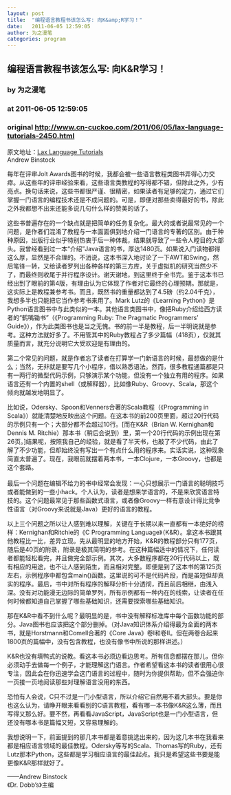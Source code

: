 ```yaml
---
layout: post
title:  "编程语言教程书该怎么写: 向K&amp;R学习！"
date:   2011-06-05 12:59:05
author: 为之漫笔
categories: program
---
```


## 编程语言教程书该怎么写: 向K&amp;R学习！
### by 为之漫笔
### at 2011-06-05 12:59:05
### original <http://www.cn-cuckoo.com/2011/06/05/lax-language-tutorials-2450.html>

<p>原文地址：<a href="http://drdobbs.com/tools/229700183">Lax Language Tutorials</a><br>
Andrew Binstock</p>
<p>每年在评审Jolt Awards图书的时候，我都会被一些语言教程类图书弄得心力交瘁。从这些年的评审经验来看，这些语言类教程的写得都不错，但除此之外，少有亮点。换句话来说，这些书都很严谨、很精密，如果读者有足够的定力，通过它们掌握一门语言的编程技术还是不成问题的。可是，即便对那些卖得最好的书，除此之外我都想不出来还能多说几句什么样的赞美的话了。</p>
<p>这些书普遍存在的一个缺点就是把简单的任务复杂化。最大的或者说最常见的一个问题，是作者们混淆了教程与一本面面俱到地介绍一门语言的专著的区别。由于种种原因，出版行业似乎特别热衷于后一种体裁，结果就导致了一些令人瞠目的大部头。我曾经看到过一本“介绍”Java语言的书，厚达1480页。如果说入门读物都得这么厚，显然是不合理的。不消说，这本书深入地讨论了一下AWT和Swing，然后笔锋一转，又给读者罗列出各种各样的第三方库，关于虚拟机的研究当然少不了，而最终则收尾于并行程序设计。谢天谢地，到这里终于全书完。鉴于这本书已经出到了眼前的第4版，有理由认为它体现了作者对它最终的心理预期。那就是，这实际上是教程兼参考书。而且，既然书的重量都达到了4.5磅（约2.04千克），我想多半也只能把它当作参考书来用了。Mark Lutz的《Learning Python》是Python语言图书中与此类似的一本。其他语言类图书中，像把Ruby介绍给西方读者的“鹤嘴锄书”（《Programming Ruby: The Pragmatic Programmers’ Guide》），作为此类图书也是当之无愧。书的前一半是教程，后一半明说就是参考。这种方法就好多了。不用管其中的Ruby教程占了多少篇幅（418页），仅就其质量而言，就充分说明它大受欢迎是有理由的。</p>
<p>第二个常见的问题，就是作者忘了读者在打算学一门新语言的时候，最想做的是什么；当然，无非就是要写几个小程序，借以熟悉语法。然而，很多教程通篇都是只有一两行的微型代码示例，只够演示某个功能，但没有一个独立有用的程序。如果语言还有一个内置的shell（或解释器），比如像Ruby、Groovy、Scala，那这个倾向就越发地明显了。</p>
<p>比如说，Odersky、Spoon和Venners合著的Scala教程（《Programming in Scala》）就能清楚地反映出这个问题。在这本书的前200页里面，超过20行代码的示例只有一个；大部分都不会超过10行。[而在K&amp;R（Brian W. Kernighan和Dennis M. Ritchie）那本书（稍后会说到）里，第一个20行代码的示例出现在第26页。]结果呢，按照我自己的经验，就是看了半天书，也敲了不少代码，由此了解了不少功能，但却始终没有写出一个有点什么用的程序来。实话实说，这种现象简直太普遍了。现在，我眼前就摆着两本书，一本Clojure，一本Groovy，也都是这个套路。<br>
<span></span><br>
最后一个问题在编辑不给力的书中经常会发现：一心只想展示一门语言的聪明技巧或者能做到的一些小hack。个人认为，读者是想来学语言的，不是来欣赏语言特技的。这个问题最常见于那些函数式语言，或者像Groovy一样有意设计得比竞争性语言（对Groovy来说就是Java）更好的语言的教程。</p>
<p>以上三个问题之所以让人感到难以理解，关键在于长期以来一直都有一本绝好的榜样：Kernighan和Ritchie的《C Programming Language》（K&amp;R）。拿这本书跟其他教程比一比，差异立现。先从最明显的地方开始，K&amp;R的教程部分只有177页，随后是40页的附录，附录是极其简明的参考。在这种篇幅适中的情况下，任何读者都能轻松看完，并且做完全部示例。其次，大多数程序都在20行代码以上，既有相应的用途，也不让人感到陌生，而且相对完整。即便是到了这本书的第125页左右，示例程序中都包含main()函数。这里说的可不是代码片段，而是虽短但却真实的程序。最后，书中对所有程序的解释分析十分透彻，而且前后相继，由浅入深。没有对功能漫无边际的简单罗列，所有示例都有一种内在的线索，让读者在任何时候都知道自己掌握了哪些基础知识，还需要探索哪些基础知识。</p>
<p>那在K&amp;R中看不到什么呢？最明显的是，书中没有解释标准库中每个函数功能的部分。Java图书也应该把这个部分删掉。（对Java知识体系介绍得最为全面的两本书，就是Horstmann和Comell合著的《Core Java》卷I和卷II。但在两卷合起来1800页的篇幅中，没有包含教程，也没有像书中所说的那样讲述。）</p>
<p>K&amp;R也没有填鸭式的说教。看这本书必须边看边思考。所有信息都摆在那儿，但你必须动手去做每一个例子，才能理解这门语言。作者希望看这本书的读者很用心很专注，因此会在你迅速学会这门语言的过程中，随时为你提供帮助，但不会强迫你一页接一页地阅读那些对理解语言没用的东西。</p>
<p>恐怕有人会说，C只不过是一门小型语言，所以介绍它自然用不着大部头。要是你也这么认为，请睁开眼来看看别的C语言教程，看有哪一本书像K&amp;R这么薄，而且写得又那么好。要不然，再看看JavaScript，JavaScript也是一门小型语言，但还没有哪本书是篇幅又短，又容易理解的。</p>
<p>我想说明一下，前面提到的那几本书都是着意挑选出来的，因为这几本书在我看来都是相应语言领域的最佳教程。Odersky等写的Scala、Thomas写的Ruby，还有Lutz那本Python，这些都是学习相应语言的最佳起点。我只是希望这些书要是能更像K&amp;R那样就好了。</p>
<p>——Andrew Binstock<br>
《Dr. Dobb’s》主编</p>
